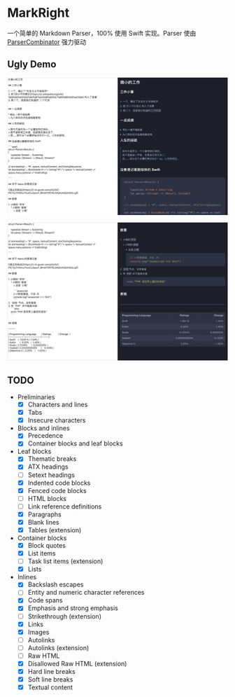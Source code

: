 # MarkRight



一个简单的 Markdown Parser，100% 使用 Swift 实现。Parser 使由 [ParserCombinator](https://github.com/octree/ParserCombinator) 强力驱动



## Ugly Demo



![Demo](./Shots/demo1.png)



![Demo](./Shots/demo2.png)

## TODO

* Preliminaries
  - [x] Characters and lines
  - [x] Tabs
  - [x] Insecure characters
* Blocks and inlines
  - [x] Precedence
  - [x] Container blocks and leaf blocks
* Leaf blocks
  - [x] Thematic breaks
  - [x] ATX headings
  - [ ] Setext headings
  - [x] Indented code blocks
  - [x] Fenced code blocks
  - [ ] HTML blocks
  - [ ] Link reference definitions
  - [x] Paragraphs
  - [x] Blank lines
  - [x] Tables (extension)
* Container blocks
  - [x] Block quotes
  - [x] List items
  - [ ] Task list items (extension)
  - [x] Lists
* Inlines
  - [x] Backslash escapes
  - [ ] Entity and numeric character references
  - [x] Code spans
  - [x] Emphasis and strong emphasis
  - [ ] Strikethrough (extension)
  - [x] Links
  - [x] Images
  - [ ] Autolinks
  - [ ] Autolinks (extension)
  - [ ] Raw HTML
  - [x] Disallowed Raw HTML (extension)
  - [x] Hard line breaks
  - [x] Soft line breaks
  - [x] Textual content
